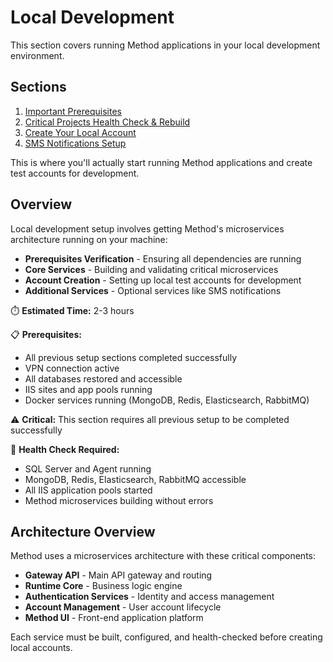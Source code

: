 # Local Development

This section covers running Method applications in your local development environment.

## Sections

1. [Important Prerequisites](./prerequisites.md)
2. [Critical Projects Health Check & Rebuild](./critical-projects.md)
3. [Create Your Local Account](./create-account.md)
4. [SMS Notifications Setup](./sms-notifications.md)

This is where you'll actually start running Method applications and create test accounts for development.

## Overview

Local development setup involves getting Method's microservices architecture running on your machine:

- **Prerequisites Verification** - Ensuring all dependencies are running
- **Core Services** - Building and validating critical microservices
- **Account Creation** - Setting up local test accounts for development
- **Additional Services** - Optional services like SMS notifications

⏱️ **Estimated Time:** 2-3 hours

📋 **Prerequisites:**
- All previous setup sections completed successfully
- VPN connection active
- All databases restored and accessible
- IIS sites and app pools running
- Docker services running (MongoDB, Redis, Elasticsearch, RabbitMQ)

⚠️ **Critical:** This section requires all previous setup to be completed successfully

🔧 **Health Check Required:**
- SQL Server and Agent running
- MongoDB, Redis, Elasticsearch, RabbitMQ accessible
- All IIS application pools started
- Method microservices building without errors

## Architecture Overview

Method uses a microservices architecture with these critical components:

- **Gateway API** - Main API gateway and routing
- **Runtime Core** - Business logic engine
- **Authentication Services** - Identity and access management  
- **Account Management** - User account lifecycle
- **Method UI** - Front-end application platform

Each service must be built, configured, and health-checked before creating local accounts.

